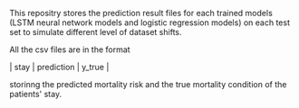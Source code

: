 This repositry stores the prediction result files for each trained models (LSTM neural network models and logistic regression models) on each test set to simulate different level of dataset shifts.

All the csv files are in the format 

| stay | prediction | y_true |

storinng the predicted mortality risk and the true mortality condition of the patients' stay. 
